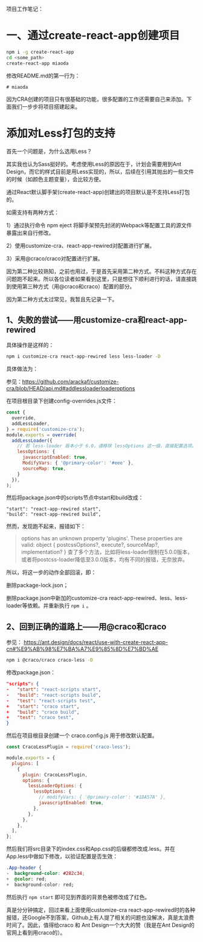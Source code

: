 项目工作笔记：

# 一、通过create-react-app创建项目

```sh
npm i -g create-react-app
cd <some_path>
create-react-app miaoda
```

修改README.md的第一行为：

```
# miaoda
```

因为CRA创建的项目只有很基础的功能，很多配置的工作还需要自己来添加。下面我们一步步将项目搭建起来。

# 添加对Less打包的支持

首先一个问题是，为什么选用Less？

其实我也认为Sass挺好的。考虑使用Less的原因在于，计划会需要用到Ant Design，而它的样式目前是用Less实现的，所以，后续在引用其抛出的一些文件的时候（如颜色主题变量），会比较方便。

通过React默认脚手架(create-react-app)创建出的项目默认是不支持Less打包的。

如需支持有两种方式：

1）通过执行命令 npm eject 将脚手架预先封闭的Webpack等配置工具的源文件暴露出来自行修改。

2）使用customize-cra、react-app-rewired对配置进行扩展。

3）采用@craco/craco对配置进行扩展。

因为第二种比较熟知，之前也用过，于是首先采用第二种方式。不料这种方式存在问题跑不起来。所以各位读者如果看到这里，只是想往下顺利进行的话，请直接跳到使用第三种方式（用@craco和craco）配置的部分。

因为第二种方式太过常见，我暂且先记录一下。

## 1、失败的尝试——用customize-cra和react-app-rewired

具体操作是这样的：

```sh
npm i customize-cra react-app-rewired less less-loader -D
```

具体做法为：

参见：https://github.com/arackaf/customize-cra/blob/HEAD/api.md#addlessloaderloaderoptions

在项目根目录下创建config-overrides.js文件：

```js
const {
  override,
  addLessLoader,
} = require('customize-cra');
module.exports = override(
  addLessLoader({
    // 若 less-loader 版本小于 6.0，请移除 lessOptions 这一级，直接配置选项。
    lessOptions: {
      javascriptEnabled: true,
      ModifyVars: { '@primary-color': '#eee' },
      sourceMap: true,
    }
  }),
);
```

然后将package.json中的scripts节点中start和build改成：

```
"start": "react-app-rewired start",
"build": "react-app-rewired build",
```

然而，发现跑不起来，报错如下：
> options has an unknown property 'plugins'. These properties are valid:
   object { postcssOptions?, execute?, sourceMap?, implementation? }
查了多个方法，比如将less-loader限制在5.0.0版本，或者将postcss-loader降低至3.0.0版本，均有不同的报错，无奈放弃。

所以，将这一步的动作全部回滚，即：

删除package-lock.json；

删除package.json中新加的customize-cra react-app-rewired、less、less-loader等依赖。并重新执行 `npm i` 。

## 2、回到正确的道路上——用@craco和craco

参见：
https://ant.design/docs/react/use-with-create-react-app-cn#%E9%AB%98%E7%BA%A7%E9%85%8D%E7%BD%AE

```sh
npm i @craco/craco craco-less -D
```

修改package.json：

```json
"scripts": {
-   "start": "react-scripts start",
-   "build": "react-scripts build",
-   "test": "react-scripts test",
+   "start": "craco start",
+   "build": "craco build",
+   "test": "craco test",
}
```

然后在项目根目录创建一个 craco.config.js 用于修改默认配置。

```js
const CracoLessPlugin = require('craco-less');

module.exports = {
  plugins: [
    {
      plugin: CracoLessPlugin,
      options: {
        lessLoaderOptions: {
          lessOptions: {
            // modifyVars: { '@primary-color': '#1DA57A' },
            javascriptEnabled: true,
          },
        },
      },
    },
  ],
};
```

然后我们将src目录下的index.css和App.css的后缀都修改成.less。并在App.less中做如下修改，以验证配置是否生效：

```css
.App-header {
-  background-color: #282c34;
+  @color: red;
+  background-color: red;
```

然后执行 `npm start` 即可见到界面的背景色被修改成了红色。

真是分分钟搞定，回过来看上面使用customize-cra react-app-rewired时的各种报错，还Google不到答案，Github上有人提了相关的问题也没解决，真是太浪费时间了。因此，值得给craco 和 Ant Design一个大大的赞（我是在Ant Design的官网上看到用craco的）。
